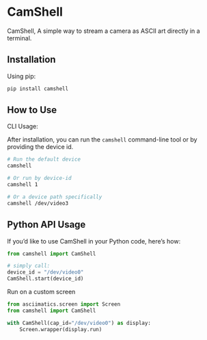 # CamShell

CamShell, A simple way to stream a camera as ASCII art directly in a terminal.


## Installation

Using pip:

```bash
pip install camshell
```

## How to Use

CLI Usage:

After installation, you can run the `camshell` command-line tool or by providing
the device id.

```bash
# Run the default device
camshell

# Or run by device-id
camshell 1

# Or a device path specifically
camshell /dev/video3
```

## Python API Usage

If you’d like to use CamShell in your Python code, here’s how:

```python
from camshell import CamShell

# simply call:
device_id = "/dev/video0"
CamShell.start(device_id)
```

Run on a custom screen

```python
from asciimatics.screen import Screen
from camshell import CamShell

with CamShell(cap_id="/dev/video0") as display:
    Screen.wrapper(display.run)
```
